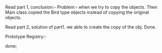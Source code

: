 Read part 1,
    conclusion:-
       Problem:- when we try to copy the objects.  Then Main class copied the Bird type objects instead of copying the original objects. 

Read part 2,    solution of part1.
            we able to create the copy of the obj.
Done.

Prototype Registry:-
        
done;
    